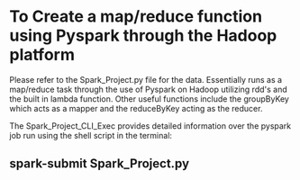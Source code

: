 # To Create a map/reduce function using Pyspark through the Hadoop platform

Please refer to the Spark_Project.py file for the data. Essentially runs as a map/reduce task through the use of Pyspark on Hadoop utilizing rdd's and the built in lambda function. Other useful functions include the groupByKey which acts as a mapper and the reduceByKey acting as the reducer.

The Spark_Project_CLI_Exec provides detailed information over the pyspark job run using the shell script in the terminal: 
## spark-submit Spark_Project.py
